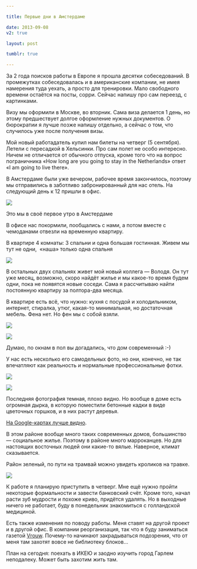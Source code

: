 ```yaml
---

title: Первые дни в Амстердаме

date: 2013-09-08
v2: true

layout: post

tumblr: true

---
```

За 2 года поисков работы в Европе я прошла десятки собеседований. В промежутках собеседовалась и в американские компании, не имея намерения туда уехать, а просто для тренировки.
Мало свободного времени остаётся на посты, сорри. Сейчас напишу про сам переезд, с картинками.

Визу мы оформили в Москве, во вторник. Сама виза делается 1 день, но этому предшествует долгое оформление нужных документов. О бюрократии я лучше позже напишу отдельно, а сейчас о том, что случилось уже после получения визы.
<excerpt/>

Мой новый работадатель купил нам билеты на четверг (5 сентября). Летели с пересадкой в Хельсинки. Про сам полет не особо интересно. Ничем не отличается от обычного отпуска, кроме того что на вопрос пограничника «How long are you going to stay in the Netherlands» ответ «I am going to live there».

В Амстердаме были уже вечером, рабочее время закончилось, поэтому мы отправились в заботливо забронированный для нас отель. На следующий день к 12 пришли в офис.

[](http://fotki.yandex.ru/users/toivonens/view/498998/)
[![](http://img-fotki.yandex.ru/get/9501/14441195.2a/0_79d36_e2179b08_L.jpg)](http://fotki.yandex.ru/users/toivonens/view/498998/)

Это мы в своё первое утро в Амстердаме

В офисе нас покормили, пообщались с нами, а потом вместе с чемоданами отвезли на временную квартиру.

В квартире 4 комнаты: 3 спальни и одна большая гостинная. Живем мы тут не одни, &nbsp;«наша» только одна спальня

[](http://fotki.yandex.ru/users/toivonens/view/498999/)
[![](http://img-fotki.yandex.ru/get/9106/14441195.2a/0_79d37_28c0d16b_L.jpg)](http://fotki.yandex.ru/users/toivonens/view/498999/)

В остальных двух спальнях живет мой новый коллега — Володя. Он тут уже месяц, возможно, скоро найдёт жилье и мы какое-то время будем одни, пока не появятся новые соседи. Сама я рассчитываю найти постоянную квартиру за полтора-два месяца.

В квартире есть всё, что нужно: кухня с посудой и холодильником, интернет, стиралка, утюг, какая-то минимальная, но достаточная мебель. Фена нет. Но фен мы с собой взяли.

[](http://fotki.yandex.ru/users/toivonens/view/499001/)
[![](http://img-fotki.yandex.ru/get/9499/14441195.2a/0_79d39_6387984e_L.jpg)](http://fotki.yandex.ru/users/toivonens/view/499001/)

[](http://fotki.yandex.ru/users/toivonens/view/499000/)
[![](http://img-fotki.yandex.ru/get/9555/14441195.2a/0_79d38_63f2db85_L.jpg)](http://fotki.yandex.ru/users/toivonens/view/499000/)

Думаю, по окнам в пол вы догадались, что дом современный :-)&nbsp;

У нас есть несколько его самодельных фото, но они, конечно, не так впечатляют как реальность и нормальные профессиональные фотки.

[](http://fotki.yandex.ru/users/toivonens/view/499003/)
[![](http://img-fotki.yandex.ru/get/9557/14441195.2a/0_79d3b_a19cfec_L.jpg)](http://fotki.yandex.ru/users/toivonens/view/499003/)

[](http://fotki.yandex.ru/users/toivonens/view/499002/)
[![](http://img-fotki.yandex.ru/get/6711/14441195.2a/0_79d3a_113e3bc6_L.jpg)](http://fotki.yandex.ru/users/toivonens/view/499002/)

Последняя фотография темная, плохо видно. Но вообще в доме есть огромная дырка, в которую поместили бетонные кадки в виде цветочных горшков, и в них растут деревья.

[На Google-картах лучше видно](https://maps.google.ru/maps?hl=en&amp;ll=52.381422,4.806937&amp;spn=0.009208,0.022616&amp;t=m&amp;z=16&amp;layer=c&amp;cbll=52.381422,4.806937&amp;cbp=12,0,,0,0&amp;photoid=po-20717621).

В этом районе вообще много таких современных домов, большинство — социальное жилье. Поэтому в районе много марроканцев. Но для настоящих восточных людей они какие-то вялые. Наверное, климат сказывается.

Район зеленый, по пути на трамвай можно увидеть кроликов на травке.

[](http://fotki.yandex.ru/users/toivonens/view/499004/)
[![](http://img-fotki.yandex.ru/get/9542/14441195.2a/0_79d3c_2fcea063_L.jpg)](http://fotki.yandex.ru/users/toivonens/view/499004/)

К работе я планирую приступить в четверг. Мне ещё нужно пройти некоторые формальности и завести банковский счёт. Кроме того, начал расти зуб мудрости и похоже криво, придётся удалять. Но в выходные ничего не работает, буду в понедельник знакомиться с голландской медициной.

Есть также изменения по поводу работы. Меня ставят на другой проект и в другой офис. В компании реорганизация, так что я буду заниматься газетой [Vrouw](http://www.telegraaf.nl/vrouw/?redir=vrouw). Почему-то начинают закрадываться подозрения, что от меня там захотят вовсе не библиотеку блоков...

План на сегодня: поехать в ИКЕЮ и заодно изучить город Гарлем неподалеку. Может быть захотим жить там.
